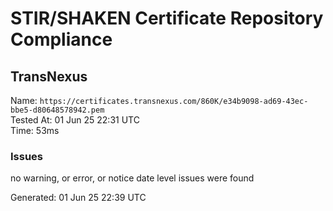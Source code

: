# STIR/SHAKEN Certificate Repository Compliance

## TransNexus

Name: `https://certificates.transnexus.com/860K/e34b9098-ad69-43ec-bbe5-d80648578942.pem`\
Tested At: 01 Jun 25 22:31 UTC\
Time: 53ms

### Issues

no warning, or error, or notice date level issues were found

Generated: 01 Jun 25 22:39 UTC